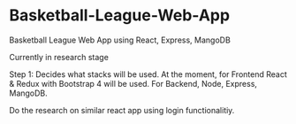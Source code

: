 # Basketball-League-Web-App
Basketball League Web App using React, Express, MangoDB

Currently in research stage

Step 1: Decides what stacks will be used. At the moment, for Frontend React & Redux with Bootstrap 4 will be used. For Backend, Node, Express, MangoDB.

Do the research on similar react app using login functionalitiy.
